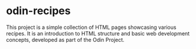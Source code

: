 # odin-recipes
This project is a simple collection of HTML pages showcasing various recipes. It is an introduction to HTML structure and basic web development concepts, developed as part of the Odin Project.